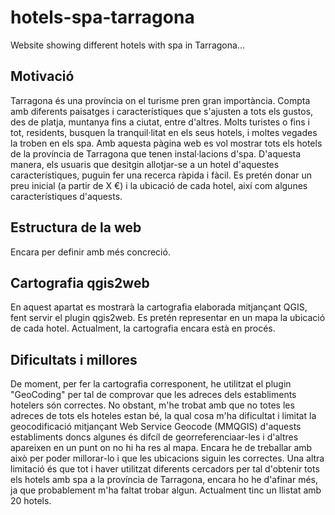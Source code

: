 # hotels-spa-tarragona
Website showing different hotels with spa in Tarragona...

## Motivació
Tarragona és una província on el turisme pren gran importància. Compta amb diferents paisatges i característiques que s'ajusten a tots els gustos, des de platja, muntanya fins a ciutat, entre d'altres. Molts turistes o fins i tot, residents, busquen la tranquil·litat en els seus hotels, i moltes vegades la troben en els spa. Amb aquesta pàgina web es vol mostrar tots els hotels de la província de Tarragona que tenen instal·lacions d'spa. D'aquesta manera, els usuaris que desitgin allotjar-se a un hotel d'aquestes característiques, puguin fer una recerca ràpida i fàcil. 
Es pretén donar un preu inicial (a partir de X €) i la ubicació de cada hotel, així com algunes característiques d'aquests. 


## Estructura de la web
Encara per definir amb més concreció.

## Cartografia qgis2web
En aquest apartat es mostrarà la cartografia elaborada mitjançant QGIS, fent servir el plugin qgis2web. Es pretén representar en un mapa la ubicació de cada hotel. Actualment, la cartografia encara està en procés. 

## Dificultats i millores
De moment, per fer la cartografia corresponent, he utilitzat el plugin "GeoCoding" per tal de comprovar que les adreces dels establiments hotelers són correctes. No obstant, m'he trobat amb que no totes les adreces de tots els hoteles estan bé, la qual cosa m'ha dificultat i limitat la geocodificació mitjançant Web Service Geocode (MMQGIS) d'aquests establiments  doncs algunes és difcíl de georreferenciaar-les i d'altres apareixen en un punt on no hi ha res al mapa. Encara he de treballar amb això per poder millorar-lo i que les ubicacions siguin les correctes. 
Una altra limitació és que tot i haver utilitzat diferents cercadors per tal d'obtenir tots els hotels amb spa a la província de Tarragona, encara ho he d'afinar més, ja que probablement m'ha faltat trobar algun. Actualment tinc un llistat amb 20 hotels. 

